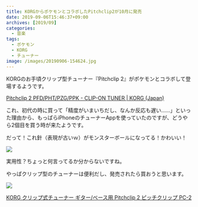 ```yaml
---
title: KORGからポケモンとコラボしたPitchclip2が10月に発売
date: 2019-09-06T15:46:37+09:00
archives: [2019/09]
categories:
  - 音楽
tags:
  - ポケモン
  - KORG
  - チューナー
image: /images/20190906-154624.jpg
---
```

KORGのお手頃クリップ型チューナー『Pitchclip 2』がポケモンとコラボして登場するようです。

[Pitchclip 2 PFD/PHT/PZG/PPK - CLIP-ON TUNER | KORG (Japan)](https://www.korg.com/jp/products/tuners/pc_2_pokemon/)

<!--more-->

これ、初代の時に買って「精度がいまいちだし、なんか反応も遅い……」といった理由から、もっぱらiPhoneのチューナーAppを使っていたのですが、どうやら2個目を買う時が来たようです。

だって！これ針（表現が古いｗ）がモンスターボールになってる！かわいい！

![](https://cdn.korg.com/jp/products/upload/4e1353ddeaa3175a1887e578b6462e25.jpg)

実用性？ちょっと何言ってるか分からないですね。

やっぱクリップ型のチューナーは便利だし、発売されたら買おうと思います。

<div class="amazfy">
<a href="https://www.amazon.co.jp/dp/B07DZRSV54?tag=t4traw-22">
<img src="https://ws-fe.amazon-adsystem.com/widgets/q?_encoding=UTF8&ASIN=B07DZRSV54&Format=_SL250_&ID=AsinImage&MarketPlace=JP&ServiceVersion=20070822&WS=1&tag=t4traw-22&language=ja_JP">
<p>KORG クリップ式チューナー ギター/ベース用 Pitchclip 2 ピッチクリップ PC-2</p>
</a>
</div>